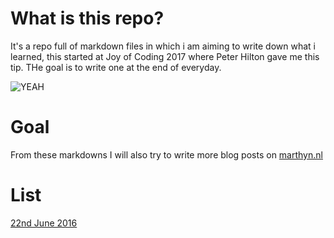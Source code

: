 # What is this repo?

It's a repo full of markdown files in which i am aiming to write down what i learned, this started at Joy of Coding 2017 where Peter Hilton gave me this tip. THe goal is to write one at the end of everyday.

![YEAH](https://camo.githubusercontent.com/ec4e5e30875f2a2123cd3e8189e69dde67a7aa0b/68747470733a2f2f6d656469612e67697068792e636f6d2f6d656469612f443736594f78706476586e65382f67697068792e676966)

# Goal

From these markdowns I will also try to write more blog posts on [marthyn.nl](http://www.marthyn.nl)

# List

[22nd June 2016](2016-06-22.md)
